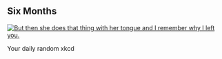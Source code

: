 ## Six Months
[![But then she does that thing with her tongue and I remember why I left you.](https://imgs.xkcd.com/comics/six_months.png)](https://xkcd.com/158/ "But then she does that thing with her tongue and I remember why I left you.")

Your daily random xkcd

